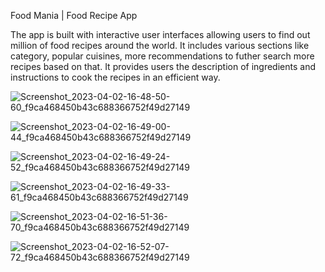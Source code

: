 Food Mania | Food Recipe App

The app is built with interactive user interfaces allowing users to find out million of food recipes around the world. It includes various sections like category, popular cuisines, more recommendations to futher search more recipes based on that. It provides users the description of ingredients and instructions to cook the recipes in an efficient way.


![Screenshot_2023-04-02-16-48-50-60_f9ca468450b43c688366752f49d27149](https://user-images.githubusercontent.com/72508199/229349789-b2aa6109-4e33-42ea-98bf-ec11bad6cbb7.jpg)

![Screenshot_2023-04-02-16-49-00-44_f9ca468450b43c688366752f49d27149](https://user-images.githubusercontent.com/72508199/229349832-448c7f7f-872a-4f75-8bf8-3ed6c682955e.jpg)

![Screenshot_2023-04-02-16-49-24-52_f9ca468450b43c688366752f49d27149](https://user-images.githubusercontent.com/72508199/229349840-970a2575-63b1-45f4-b317-636a59a91cd5.jpg)

![Screenshot_2023-04-02-16-49-33-61_f9ca468450b43c688366752f49d27149](https://user-images.githubusercontent.com/72508199/229349844-d908a486-7fda-4f5a-b5d8-e12fd415b2f1.jpg)

![Screenshot_2023-04-02-16-51-36-70_f9ca468450b43c688366752f49d27149](https://user-images.githubusercontent.com/72508199/229349853-da58e700-a218-470e-a046-4d1e5c0bfa95.jpg)

![Screenshot_2023-04-02-16-52-07-72_f9ca468450b43c688366752f49d27149](https://user-images.githubusercontent.com/72508199/229349855-fa1d9fbb-acb5-41fa-b177-93a26780de1b.jpg)
